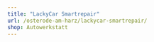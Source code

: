 ```yaml
---
title: "LackyCar Smartrepair"
url: /osterode-am-harz/lackycar-smartrepair/
shop: Autowerkstatt
---
```

